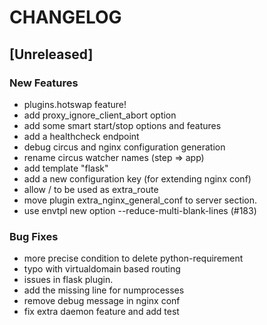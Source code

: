 # CHANGELOG


## [Unreleased]

### New Features
- plugins.hotswap feature!
- add proxy_ignore_client_abort option
- add some smart start/stop options and features
- add a healthcheck endpoint
- debug circus and nginx configuration generation
- rename circus watcher names (step => app)
- add template "flask"
- add a new configuration key (for extending nginx conf)
- allow / to be used as extra_route
- move plugin extra_nginx_general_conf to server section.
- use envtpl new option --reduce-multi-blank-lines (#183)


### Bug Fixes
- more precise condition to delete python-requirement
- typo with virtualdomain based routing
- issues in flask plugin.
- add the missing line for numprocesses
- remove debug message in nginx conf
- fix extra daemon feature and add test





